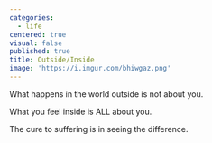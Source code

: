 ```yaml
---
categories:
  - life
centered: true
visual: false
published: true
title: Outside/Inside
image: 'https://i.imgur.com/bhiwgaz.png'
---
```

What happens
in the world outside
is not about you.

What you feel inside
is ALL about you.

The cure to suffering
is in seeing the difference.

